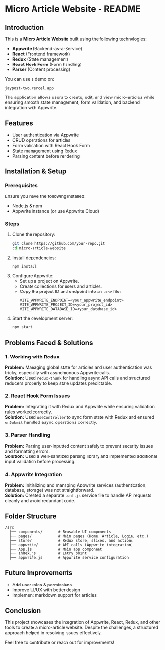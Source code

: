 # Micro Article Website - README  

## Introduction  
This is a **Micro Article Website** built using the following technologies:  
- **Appwrite** (Backend-as-a-Service)  
- **React** (Frontend framework)  
- **Redux** (State management)  
- **React Hook Form** (Form handling)  
- **Parser** (Content processing)  

You can use a demo on:
```
jaypost-two.vercel.app
```

The application allows users to create, edit, and view micro-articles while ensuring smooth state management, form validation, and backend integration with Appwrite.  

## Features  
- User authentication via Appwrite  
- CRUD operations for articles  
- Form validation with React Hook Form  
- State management using Redux  
- Parsing content before rendering  

## Installation & Setup  

### Prerequisites  
Ensure you have the following installed:  
- Node.js & npm  
- Appwrite instance (or use Appwrite Cloud)  

### Steps  
1. Clone the repository:  
   ```sh
   git clone https://github.com/your-repo.git
   cd micro-article-website
   ```  
2. Install dependencies:  
   ```sh
   npm install
   ```  
3. Configure Appwrite:  
   - Set up a project on Appwrite.  
   - Create collections for users and articles.  
   - Copy the project ID and endpoint into an `.env` file:  
     ```
     VITE_APPWRITE_ENDPOINT=<your_appwrite_endpoint>
     VITE_APPWRITE_PROJECT_ID=<your_project_id>
     VITE_APPWRITE_DATABASE_ID=<your_database_id>
     ```  
4. Start the development server:  
   ```sh
   npm start
   ```  

## Problems Faced & Solutions  

### 1. **Working with Redux**  
**Problem:** Managing global state for articles and user authentication was tricky, especially with asynchronous Appwrite calls.  
**Solution:** Used `redux-thunk` for handling async API calls and structured reducers properly to keep state updates predictable.  

### 2. **React Hook Form Issues**  
**Problem:** Integrating it with Redux and Appwrite while ensuring validation rules worked correctly.  
**Solution:** Used `useController` to sync form state with Redux and ensured `onSubmit` handled async operations correctly.  

### 3. **Parser Handling**  
**Problem:** Parsing user-inputted content safely to prevent security issues and formatting errors.  
**Solution:** Used a well-sanitized parsing library and implemented additional input validation before processing.  

### 4. **Appwrite Integration**  
**Problem:** Initializing and managing Appwrite services (authentication, database, storage) was not straightforward.  
**Solution:** Created a separate `conf.js` service file to handle API requests cleanly and avoid redundant code.  

## Folder Structure  
```
/src  
  ├── components/       # Reusable UI components  
  ├── pages/            # Main pages (Home, Article, Login, etc.)  
  ├── store/            # Redux store, slices, and actions  
  ├── appwrite/         # API calls (Appwrite integration)  
  ├── App.js            # Main app component  
  ├── index.js          # Entry point  
  ├── appwrite.js       # Appwrite service configuration  
```  

## Future Improvements  
- Add user roles & permissions  
- Improve UI/UX with better design  
- Implement markdown support for articles  

## Conclusion  
This project showcases the integration of Appwrite, React, Redux, and other tools to create a micro-article website. Despite the challenges, a structured approach helped in resolving issues effectively.  

Feel free to contribute or reach out for improvements!
